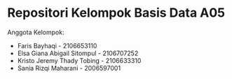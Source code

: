 # Repositori Kelompok Basis Data A05 

Anggota Kelompok:
* Faris Bayhaqi - 2106653110
* Elsa Giana Abigail Sitompul - 2106707252
* Kristo Jeremy Thady Tobing - 2106633310
* Sania Rizqi Maharani - 2006597001
